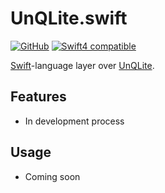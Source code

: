 # UnQLite.swift

[![GitHub][MITBadge]][MITLink]
[![Swift4 compatible][Swift4Badge]][Swift4Link]

[Swift][]-language layer over [UnQLite][].

## Features
 - In development process

## Usage
- Coming soon


[Swift]: https://swift.org/
[UnQLite]: https://unqlite.org
[UnQLite.swift]: https://github.com/jlab13/UnQLite.swift

[Swift4Badge]: https://img.shields.io/badge/swift-4.1-orange.svg?style=flat
[Swift4Link]: https://developer.apple.com/swift/

[MITLink]: https://github.com/jlab13/UnQLite.swift/blob/master/LICENSE
[MITBadge]: https://img.shields.io/github/license/mashape/apistatus.svg
